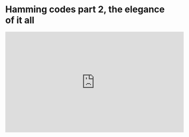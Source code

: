 # Hamming codes part 2, the elegance of it all

<iframe width="560" height="315" src="https://www.youtube.com/embed/b3NxrZOu_CE" frameborder="0" allow="accelerometer; autoplay; clipboard-write; encrypted-media; gyroscope; picture-in-picture" allowfullscreen></iframe>
